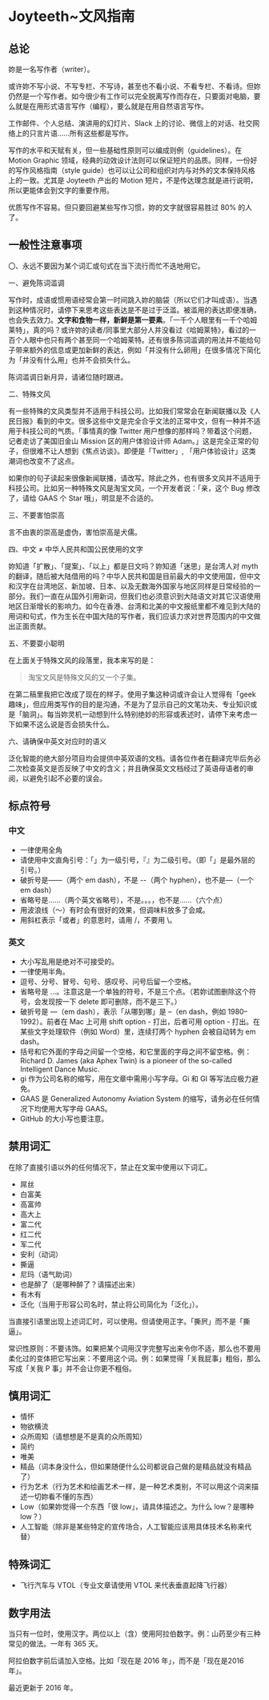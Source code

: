 # Joyteeth~文风指南


## 总论

妳是一名写作者（writer）。

或许妳不写小说、不写专栏、不写诗，甚至也不看小说、不看专栏、不看诗。但妳仍然是一个写作者。如今很少有工作可以完全脱离写作而存在，只要面对电脑，要么就是在用形式语言写作（编程），要么就是在用自然语言写作。

工作邮件、个人总结、演讲用的幻灯片、Slack 上的讨论、微信上的对话、社交网络上的只言片语……所有这些都是写作。

写作的水平和天赋有关，但一些基础性原则可以编成则例（guidelines）。在 Motion Graphic 领域，经典的动效设计法则可以保证短片的品质。同样，一份好的写作风格指南（style guide）也可以让公司和组织对内与对外的文本保持风格上的一致。尤其是 Joyteeth 产出的 Motion 短片，不是传达理念就是进行说明，所以更能体会到文字的重要作用。

优质写作不容易。但只要回避某些写作习惯，妳的文字就很容易胜过 80% 的人了。


## 一般性注意事项

〇、永远不要因为某个词汇或句式在当下流行而忙不迭地用它。

一、避免陈词滥调

写作时，成语或惯用语经常会第一时间跳入妳的脑袋（所以它们才叫成语）。当遇到这种情况时，请停下来思考这些表达是不是过于泛滥。被滥用的表达即便准确，也会失去效力。**文字和食物一样，新鲜是第一要素**。「一千个人眼里有一千个哈姆莱特」，真的吗？或许妳的读者/同事里大部分人并没看过《哈姆莱特》，看过的一百个人眼中也只有两个甚至同一个哈姆莱特。还有很多陈词滥调的用法并不能给句子带来额外的信息或更加新鲜的表达，例如「并没有什么卵用」在很多情况下简化为「并没有什么用」也并不会损失什么。

陈词滥调日新月异，请诸位随时跟进。

二、特殊文风

有一些特殊的文风类型并不适用于科技公司。比如我们常常会在新闻联播以及《人民日报》看到的中文。很多这些中文是完全合乎文法的正常中文，但有一种并不适用于科技公司的气质。「事情真的像 Twitter 用户想像的那样吗？带着这个问题，记者走访了美国旧金山 Mission 区的用户体验设计师 Adam。」这是完全正常的句子，但很难不让人想到《焦点访谈》。即便是「Twitter」, 「用户体验设计」这类潮词也改变不了这点。

如果你的句子读起来很像新闻联播，请改写。除此之外，也有很多文风并不适用于科技公司。比如另一种特殊文风是淘宝文风，一个开发者说：「亲，这个 Bug 修改了，请给 GAAS 个 Star 哦」，明显是不合适的。

三、不要害怕崇高

言不由衷的崇高是虚伪，害怕崇高是犬儒。

四、中文 ≠ 中华人民共和国公民使用的文字

妳知道「扩散」、「提案」、「以上」都是日文吗？妳知道「迷思」是台湾人对 myth 的翻译，随后被大陆借用的吗？中华人民共和国是目前最大的中文使用国，但中文和汉字在台湾地区、新加坡、日本、以及无数海外国家与地区同样是日常经验的一部分。我们一直在从国外引用新词，但我们也必须意识到大陆语文对其它汉语使用地区日渐增长的影响力。如今在香港、台湾和北美的中文报纸里都不难见到大陆的用词和句式，作为生长在中国大陆的写作者，我们应该力求对世界范围内的中文做出正面贡献。

五、不要耍小聪明

在上面关于特殊文风的段落里，我本来写的是：

> 淘宝文风是特殊文风的又一个子集。

在第二稿里我把它改成了现在的样子。使用子集这种词或许会让人觉得有「geek 趣味」，但应用类写作的目的是沟通，不是为了显示自己的文笔功夫、专业知识或是「脑洞」。每当妳灵机一动想到什么特别绝妙的形容或表述时，请停下来考虑一下如果不这么说是否会损失什么。

六、请确保中英文对应时的语义

泛化智能的绝大部分项目均会提供中英双语的文档。请各位作者在翻译完毕后务必二次检查英文是否反映了中文的含义；并且确保英文文档经过了英语母语者的审阅，以避免引起不必要的误会。


## 标点符号


### 中文
* 一律使用全角
* 请使用中文直角引号：「」为一级引号，『』为二级引号。（即「」是最外层的引号。）
* 破折号是——（两个 em dash），不是 --（两个 hyphen），也不是—（一个 em dash）
* 省略号是……（两个英文省略号），不是。。。，也不是......（六个点）
* 用波浪线（～）有时会有很好的效果，但调味料放多了会咸。
* 用斜杠表示「或者」的意思时，请用 /，不要用 \。


### 英文
* 大小写乱用是绝对不可接受的。
* 一律使用半角。
* 逗号、分号、冒号、句号、感叹号、问号后留一个空格。
* 省略号是 …。注意这是一个单独的符号，不是三个点。（若妳试图删除这个符号，会发现按一下 delete 即可删除，而不是三下。）
* 破折号是 —（em dash），表示「从哪到哪」是 –（en dash，例如 1980–1992）。前者在 Mac 上可用 shift option - 打出，后者可用 option - 打出。在某些文字处理软件（例如 Word）里，连续打两个 hyphen 会被自动转为 em dash。
* 括号和它外面的字母之间留一个空格，和它里面的字母之间不留空格。例：Richard D. James (aka Aphex Twin) is a pioneer of the so-called Intelligent Dance Music.
* gi 作为公司名称的缩写，用在文章中需用小写字母。Gi 和 GI 等写法应极力避免。
* GAAS 是 Generalized Autonomy Aviation System 的缩写，请务必在任何情况下均使用大写字母 GAAS。
* GitHub 的大小写也要注意。



## 禁用词汇

在除了直接引语以外的任何情况下，禁止在文案中使用以下词汇。

* 屌丝
* 白富美
* 高富帅
* 高大上
* 富二代
* 红二代
* 军二代
* 安利（动词）
* 撕逼
* 尼玛（语气助词）
* 也是醉了（是哪种醉了？请描述出来）
* 有木有
* 泛化（当用于形容公司名时，禁止将公司简化为「泛化」）。

当直接引语里出现上述词汇时，可以使用。但请使用正字。「撕屄」而不是「撕逼」。

常识性原则：不要讳饰。如果把某个词用汉字完整写出来令你不适，那么也不要用柔化过的变体把它写出来：不要用这个词。例：如果觉得「关我屁事」粗俗，那么写成「关我 P 事」并不会让你更不粗俗。


## 慎用词汇

* 情怀
* 物欲横流
* 众所周知（请想想是不是真的众所周知）
* 简约
* 唯美
* 精品（词本身没什么，但如果随便什么公司都说自己做的是精品就没有精品了）
* 行为艺术（行为艺术和绘画艺术一样，是一种艺术类别，不可以用这个词来描述一切妳看不懂的东西）
* Low（如果妳觉得一个东西「很 low」，请具体描述之。为什么 low？是哪种 low？）
*  人工智能（除非是某些特定的宣传场合，人工智能应该用具体技术名称来代替）


## 特殊词汇

* 飞行汽车与 VTOL（专业文章请使用 VTOL 来代表垂直起降飞行器）





## 数字用法

当只有一位时，使用汉字。两位以上（含）使用阿拉伯数字。例：山药至少有三种常见的做法。一年有 365 天。

阿拉伯数字前后请加入空格。比如「现在是 2016 年」，而不是「现在是2016年」。

最近更新于 2016 年。



